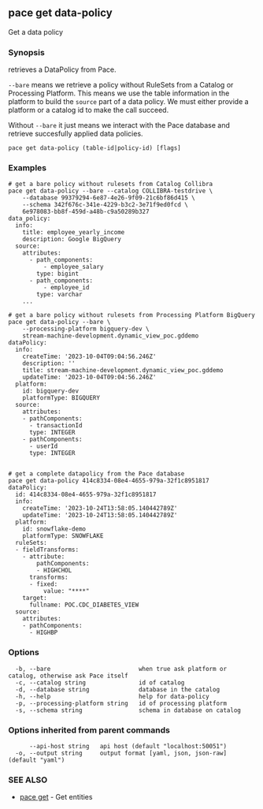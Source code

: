## pace get data-policy

Get a data policy

### Synopsis

retrieves a DataPolicy from Pace.

`--bare` means we retrieve a policy without RuleSets from a Catalog or
Processing Platform. This means we use the table information in the platform to
build the `source` part of a data policy. We must either provide a platform or a catalog
id to make the call succeed.

Without `--bare` it just means we interact with the Pace database and retrieve succesfully applied
data policies.

```
pace get data-policy (table-id|policy-id) [flags]
```

### Examples

```
# get a bare policy without rulesets from Catalog Collibra
pace get data-policy --bare --catalog COLLIBRA-testdrive \
	--database 99379294-6e87-4e26-9f09-21c6bf86d415 \
	--schema 342f676c-341e-4229-b3c2-3e71f9ed0fcd \
	6e978083-bb8f-459d-a48b-c9a50289b327
data_policy:
  info:
    title: employee_yearly_income
    description: Google BigQuery
  source:
    attributes:
      - path_components:
          - employee_salary
        type: bigint
      - path_components:
          - employee_id
        type: varchar
	...

# get a bare policy without rulesets from Processing Platform BigQuery
pace get data-policy --bare \
	--processing-platform bigquery-dev \
	stream-machine-development.dynamic_view_poc.gddemo
dataPolicy:
  info:
    createTime: '2023-10-04T09:04:56.246Z'
    description: ''
    title: stream-machine-development.dynamic_view_poc.gddemo
    updateTime: '2023-10-04T09:04:56.246Z'
  platform:
    id: bigquery-dev
    platformType: BIGQUERY
  source:
    attributes:
    - pathComponents:
      - transactionId
      type: INTEGER
    - pathComponents:
      - userId
      type: INTEGER


# get a complete datapolicy from the Pace database
pace get data-policy 414c8334-08e4-4655-979a-32f1c8951817
dataPolicy:
  id: 414c8334-08e4-4655-979a-32f1c8951817
  info:
    createTime: '2023-10-24T13:58:05.140442789Z'
    updateTime: '2023-10-24T13:58:05.140442789Z'
  platform:
    id: snowflake-demo
    platformType: SNOWFLAKE
  ruleSets:
  - fieldTransforms:
    - attribute:
        pathComponents:
        - HIGHCHOL
      transforms:
      - fixed:
          value: "****"
    target:
      fullname: POC.CDC_DIABETES_VIEW
  source:
    attributes:
    - pathComponents:
      - HIGHBP
```

### Options

```
  -b, --bare                         when true ask platform or catalog, otherwise ask Pace itself
  -c, --catalog string               id of catalog
  -d, --database string              database in the catalog
  -h, --help                         help for data-policy
  -p, --processing-platform string   id of processing platform
  -s, --schema string                schema in database on catalog
```

### Options inherited from parent commands

```
      --api-host string   api host (default "localhost:50051")
  -o, --output string     output format [yaml, json, json-raw] (default "yaml")
```

### SEE ALSO

* [pace get](pace_get.md)	 - Get entities

